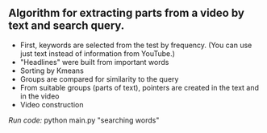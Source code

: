 ## Algorithm for extracting parts from a video by text and search query.

* First, keywords are selected from the test by frequency. (You can use just text instead of information from YouTube.)
* "Headlines" were built from important words
* Sorting by Kmeans
* Groups are compared for similarity to the query
* From suitable groups (parts of text), pointers are created in the text and in the video
* Video construction 

_Run code:_ python main.py "searching words"
